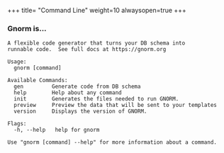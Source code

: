 +++
title= "Command Line"
weight=10
alwaysopen=true
+++

### Gnorm is...

<!-- {{{gocog
package main
import (
    "fmt"
    "os"
    "gnorm.org/gnorm/cli"
)
func main() {
    fmt.Println("```")
    os.Stderr = os.Stdout
    x := cli.Run()
    fmt.Println("```")
    os.Exit(x)
}
gocog}}} -->
```
A flexible code generator that turns your DB schema into
runnable code.  See full docs at https://gnorm.org

Usage:
  gnorm [command]

Available Commands:
  gen         Generate code from DB schema
  help        Help about any command
  init        Generates the files needed to run GNORM.
  preview     Preview the data that will be sent to your templates
  version     Displays the version of GNORM.

Flags:
  -h, --help   help for gnorm

Use "gnorm [command] --help" for more information about a command.
```
<!-- {{{end}}} -->